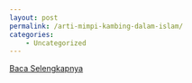 ```yaml
---
layout: post
permalink: /arti-mimpi-kambing-dalam-islam/
categories:
    - Uncategorized
---
```


[Baca Selengkapnya](/10)
